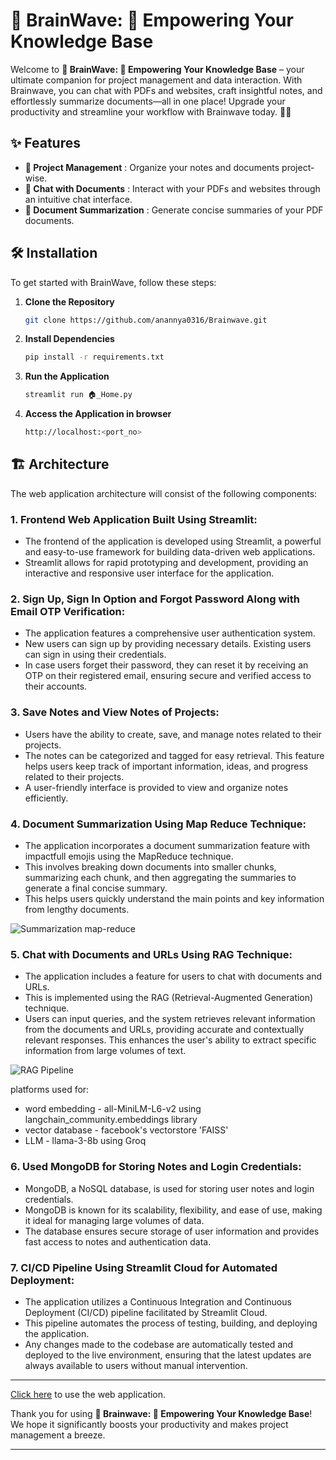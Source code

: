 # 🧠 BrainWave: 🤖 Empowering Your Knowledge Base

Welcome to **🧠 BrainWave: 🤖 Empowering Your Knowledge Base** – your ultimate companion for project management and data interaction. With Brainwave, you can chat with PDFs and websites, craft insightful notes, and effortlessly summarize documents—all in one place! Upgrade your productivity and streamline your workflow with Brainwave today. 🚀💡


## ✨ Features 
- **📂 Project Management** : Organize your notes and documents project-wise.
- **💬 Chat with Documents** : Interact with your PDFs and websites through an intuitive chat interface.
- **📝 Document Summarization** : Generate concise summaries of your PDF documents.


## 🛠️ Installation 
To get started with BrainWave, follow these steps:

1. **Clone the Repository**
    ```bash
    git clone https://github.com/anannya0316/Brainwave.git
    ```

2. **Install Dependencies**
    ```bash
    pip install -r requirements.txt
    ```

3. **Run the Application**
    ```bash
    streamlit run 🏠_Home.py
    ```
    
4. **Access the Application in browser**
   ```bash
   http://localhost:<port_no>
   ```

## 🏗️ Architecture

The web application architecture will consist of the following components:

### 1. Frontend Web Application Built Using Streamlit:

- The frontend of the application is developed using Streamlit, a powerful and easy-to-use framework for building data-driven web applications.
- Streamlit allows for rapid prototyping and development, providing an interactive and responsive user interface for the application.

  
### 2. Sign Up, Sign In Option and Forgot Password Along with Email OTP Verification:

- The application features a comprehensive user authentication system.
- New users can sign up by providing necessary details. Existing users can sign in using their credentials.
- In case users forget their password, they can reset it by receiving an OTP on their registered email, ensuring secure and verified access to their accounts.
  
### 3. Save Notes and View Notes of Projects:

- Users have the ability to create, save, and manage notes related to their projects.
- The notes can be categorized and tagged for easy retrieval. This feature helps users keep track of important information, ideas, and progress related to their projects.
- A user-friendly interface is provided to view and organize notes efficiently.
  
### 4. Document Summarization Using Map Reduce Technique:

- The application incorporates a document summarization feature with impactfull emojis using the MapReduce technique.
- This involves breaking down documents into smaller chunks, summarizing each chunk, and then aggregating the summaries to generate a final concise summary.
- This helps users quickly understand the main points and key information from lengthy documents.

![Summarization map-reduce](https://github.com/user-attachments/assets/dccc4bf9-a461-4f4d-a63d-c622c56e3e30)


### 5. Chat with Documents and URLs Using RAG Technique:

- The application includes a feature for users to chat with documents and URLs.
- This is implemented using the RAG (Retrieval-Augmented Generation) technique.
- Users can input queries, and the system retrieves relevant information from the documents and URLs, providing accurate and contextually relevant responses. This enhances the user's ability to extract specific information from large volumes of text.

![RAG Pipeline](https://github.com/user-attachments/assets/9f549bd2-c162-4464-9a3d-41d6919edf69)

   platforms used for:

   - word embedding - all-MiniLM-L6-v2 using langchain_community.embeddings library
   - vector database - facebook's vectorstore 'FAISS'
   - LLM - llama-3-8b using Groq

### 6. Used MongoDB for Storing Notes and Login Credentials:

- MongoDB, a NoSQL database, is used for storing user notes and login credentials.
- MongoDB is known for its scalability, flexibility, and ease of use, making it ideal for managing large volumes of data.
- The database ensures secure storage of user information and provides fast access to notes and authentication data.

### 7. CI/CD Pipeline Using Streamlit Cloud for Automated Deployment:

- The application utilizes a Continuous Integration and Continuous Deployment (CI/CD) pipeline facilitated by Streamlit Cloud. 
- This pipeline automates the process of testing, building, and deploying the application. 
- Any changes made to the codebase are automatically tested and deployed to the live environment, ensuring that the latest updates are always available to users without manual intervention.

---
[Click here](https://brainwave.streamlit.app/) to use the web application.

Thank you for using **🧠 Brainwave: 🤖 Empowering Your Knowledge Base**! We hope it significantly boosts your productivity and makes project management a breeze.

---
